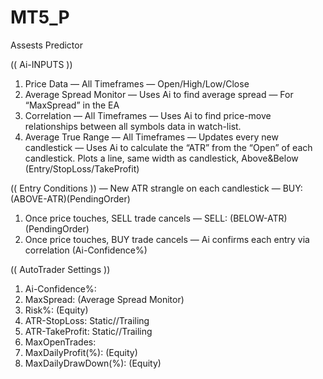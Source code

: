 # MT5_P
 Assests Predictor
 

(( Ai-INPUTS ))
1. Price Data
— All Timeframes
— Open/High/Low/Close
2. Average Spread Monitor
— Uses Ai to find average spread
— For “MaxSpread” in the EA
3. Correlation
— All Timeframes
— Uses Ai to find price-move relationships between all symbols data in watch-list.
4. Average True Range
— All Timeframes
— Updates every new candlestick
— Uses Ai to calculate the “ATR” from the “Open” of each candlestick. Plots a line, same width as candlestick, Above&Below (Entry/StopLoss/TakeProfit)


(( Entry Conditions ))
— New ATR strangle on each candlestick
— BUY: (ABOVE-ATR)(PendingOrder)
1. Once price touches, SELL trade cancels
— SELL: (BELOW-ATR)(PendingOrder)
1. Once price touches, BUY trade cancels
— Ai confirms each entry via correlation (Ai-Confidence%)



(( AutoTrader Settings ))
1. Ai-Confidence%:
2. MaxSpread: (Average Spread Monitor)
3. Risk%: (Equity)
4. ATR-StopLoss: Static//Trailing
5. ATR-TakeProfit: Static//Trailing
6. MaxOpenTrades:
7. MaxDailyProfit(%): (Equity)
8. MaxDailyDrawDown(%): (Equity)
